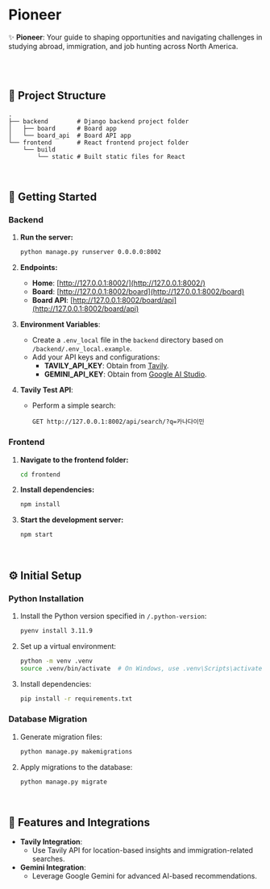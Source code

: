 # Pioneer

✨ **Pioneer**: Your guide to shaping opportunities and navigating challenges in studying abroad, immigration, and job hunting across North America.

<br>
<br>

## 📂 Project Structure

```
.
├── backend        # Django backend project folder
│   ├── board      # Board app
│   └── board_api  # Board API app
└── frontend       # React frontend project folder
    └── build
        └── static # Built static files for React
```

<br>

## 🚀 Getting Started

### Backend

1. **Run the server:**
   ```bash
   python manage.py runserver 0.0.0.0:8002
   ```

2. **Endpoints:**
   - **Home**: [http://127.0.0.1:8002/](http://127.0.0.1:8002/)
   - **Board**: [http://127.0.0.1:8002/board](http://127.0.0.1:8002/board)
   - **Board API**: [http://127.0.0.1:8002/board/api](http://127.0.0.1:8002/board/api)

3. **Environment Variables**:
   - Create a `.env_local` file in the `backend` directory based on `/backend/.env_local.example`.
   - Add your API keys and configurations:
     - **TAVILY_API_KEY**: Obtain from [Tavily](https://tavily.com/).
     - **GEMINI_API_KEY**: Obtain from [Google AI Studio](https://aistudio.google.com/apikey).

4. **Tavily Test API**:
   - Perform a simple search:
     ```
     GET http://127.0.0.1:8002/api/search/?q=카나다이민
     ```

### Frontend

1. **Navigate to the frontend folder:**
   ```bash
   cd frontend
   ```

2. **Install dependencies:**
   ```bash
   npm install
   ```

3. **Start the development server:**
   ```bash
   npm start
   ```

<br>

## ⚙️ Initial Setup

### Python Installation

1. Install the Python version specified in `/.python-version`:
   ```bash
   pyenv install 3.11.9
   ```

2. Set up a virtual environment:
   ```bash
   python -m venv .venv
   source .venv/bin/activate  # On Windows, use .venv\Scripts\activate
   ```

3. Install dependencies:
   ```bash
   pip install -r requirements.txt
   ```

### Database Migration

1. Generate migration files:
   ```bash
   python manage.py makemigrations
   ```

2. Apply migrations to the database:
   ```bash
   python manage.py migrate
   ```

<br>

## 🤖 Features and Integrations

- **Tavily Integration**:
  - Use Tavily API for location-based insights and immigration-related searches.
- **Gemini Integration**:
  - Leverage Google Gemini for advanced AI-based recommendations.


